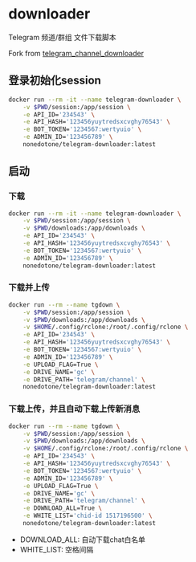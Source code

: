 # downloader
Telegram 频道/群组 文件下载脚本

Fork from [telegram_channel_downloader](https://github.com/snow922841/telegram_channel_downloader)

## 登录初始化session
```bash
docker run --rm -it --name telegram-downloader \
    -v $PWD/session:/app/session \
    -e API_ID='234543' \
    -e API_HASH='123456yuytredsxcvghy76543' \
    -e BOT_TOKEN='1234567:wertyuio' \
    -e ADMIN_ID='123456789' \
    nonedotone/telegram-downloader:latest
```

## 启动

### 下载
```bash
docker run --rm -it --name telegram-downloader \
    -v $PWD/session:/app/session \
    -v $PWD/downloads:/app/downloads \
    -e API_ID='234543' \
    -e API_HASH='123456yuytredsxcvghy76543' \
    -e BOT_TOKEN='1234567:wertyuio' \
    -e ADMIN_ID='123456789' \
    nonedotone/telegram-downloader:latest
```

### 下载并上传
```bash
docker run --rm --name tgdown \
    -v $PWD/session:/app/session \
    -v $PWD/downloads:/app/downloads \
    -v $HOME/.config/rclone:/root/.config/rclone \
    -e API_ID='234543' \
    -e API_HASH='123456yuytredsxcvghy76543' \
    -e BOT_TOKEN='1234567:wertyuio' \
    -e ADMIN_ID='123456789' \
    -e UPLOAD_FLAG=True \
    -e DRIVE_NAME='gc' \
    -e DRIVE_PATH='telegram/channel' \
    nonedotone/telegram-downloader:latest
```

### 下载上传，并且自动下载上传新消息
```bash
docker run --rm --name tgdown \
    -v $PWD/session:/app/session \
    -v $PWD/downloads:/app/downloads \
    -v $HOME/.config/rclone:/root/.config/rclone \
    -e API_ID='234543' \
    -e API_HASH='123456yuytredsxcvghy76543' \
    -e BOT_TOKEN='1234567:wertyuio' \
    -e ADMIN_ID='123456789' \
    -e UPLOAD_FLAG=True \
    -e DRIVE_NAME='gc' \
    -e DRIVE_PATH='telegram/channel' \
    -e DOWNLOAD_ALL=True \
    -e WHITE_LIST='chid-id 1517196500' \
    nonedotone/telegram-downloader:latest
```

* DOWNLOAD_ALL: 自动下载chat白名单
* WHITE_LIST: 空格间隔